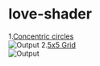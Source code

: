 # love-shader
 
1.[Concentric circles](shader/concentric-circles/)
</br>
  ![Output](output/concentric-circles.gif)
2.[5x5 Grid](shader/grid/)
</br>
  ![Output](gif/grid.jpg)
